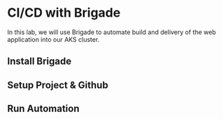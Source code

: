 # CI/CD with Brigade

In this lab, we will use Brigade to automate build and delivery of the web application into our AKS cluster. 

## Install Brigade

## Setup Project & Github

## Run Automation